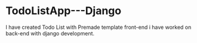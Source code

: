 # TodoListApp---Django
I have created Todo List with Premade template front-end i have worked on back-end with django development. 
